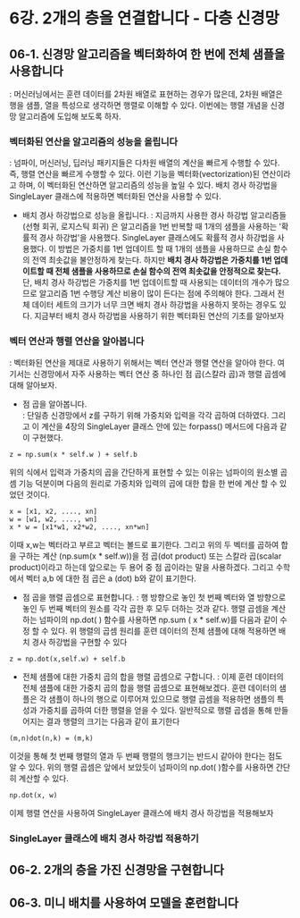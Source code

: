 # 6강. 2개의 층을 연결합니다 - 다층 신경망

## 06-1. 신경망 알고리즘을 벡터화하여 한 번에 전체 샘플을 사용합니다
: 머신러닝에서는 훈련 데이터를 2차원 배열로 표현하는 경우가 많은데, 2차원 배열은 행을 샘플, 열을 특성으로 생각하면 행렬로 이해할 수 있다. 이번에는 행렬 개념을 신경망 알고리즘에 도입해 보도록 하자.

### 벡터화된 연산을 알고리즘의 성능을 올립니다
: 넘파이, 머신러닝, 딥러닝 패키지들은 다차원 배열의 계산을 빠르게 수행할 수 있다. 즉, 행렬 연산을 빠르게 수행할 수 있다. 이런 기능을 벡터화(vectorization)된 연산이라고 하며, 이 벡터화된 연산하면 알고리즘의 성능을 높일 수 있다. 배치 경사 하강법을 SingleLayer 클래스에 적용하면 벡터화된 연산을 사용할 수 있다.

- 배치 경사 하강법으로 성능을 올립니다. 
: 지금까지 사용한 경사 하강법 알고리즘들(선형 회귀, 로지스틱 회귀) 은 알고리즘을 1번 반복할 때 1개의 샘플을 사용하는 '확률적 경사 하강법'을 사용했다. SingleLayer 클래스에도 확률적 경사 하강법을 사용했다. 이 방법은 가중치를 1번 업데이트 할 때 1개의 샘플을 사용하므로 손실 함수의 전역 최솟값을 불안정하게 찾는다. 하지만 **배치 경사 하강법은 가중치를 1번 업데이트할 때 전체 샘플을 사용하므로 손실 함수의 전역 최솟값을 안정적으로 찾는다.**  단, 배치 경사 하강법은 가중치를 1번 업데이트할 때 사용되는 데이터의 개수가 많으므로 알고리즘 1번 수행당 계산 비용이 많이 든다는 점에 주의해야 한다. 그래서 전체 데이터 세트의 크기가 너무 크면 배치 경사 하강법을 사용하지 못하는 경우도 있다. 지금부터 배치 경사 하강법을 사용하기 위한 벡터화된 연산의 기초를 알아보자

### 벡터 연산과 행렬 연산을 알아봅니다
: 벡터화된 연산을 제대로 사용하기 위해서는 벡터 연산과 행렬 연산을 알아야 한다. 여기서는 신경망에서 자주 사용하는 벡터 연산 중 하나인 점 곱(스칼라 곱)과 행렬 곱셈에 대해 알아보자.

- 점 곱을 알아봅니다.   
: 단일층 신경망에서 z를 구하기 위해 가중치와 입력을 각각 곱하여 더하였다. 그리고 이 계산을 4장의 SingleLayer 클래스 안에 있는 forpass() 메서드에 다음과 같이 구현했다.    
```
z = np.sum(x * self.w ) + self.b  
```
위의 식에서 입력과 가중치의 곱을 간단하게 표현할 수 있는 이유는 넘파이의 원소별 곱셈 기능 덕분이며 다음의 원리로 가중치와 입력의 곱에 대한 합을 한 번에 계산 할 수 있었던 것이다.  
```
x = [x1, x2, ...., xn]  
w = [w1, w2, ...., wn]  
x * w = [x1*w1, x2*w2, ...., xn*wn]
```
이때 x,w는 벡터라고 부르고 벡터는 볼드로 표기한다. 그리고 위의 두 벡터를 곱하여 합을 구하는 계산 (np.sum(x * self.w))을 점 곱(dot product) 또는 스칼라 곱(scalar product)이라고 하는데 앞으로는 두 용어 중 점 곱이라는 말을 사용하겠다. 그리고 수학에서 벡터 a,b 에 대한 점 곱은 a (dot) b와 같이 표기한다. 

- 점 곱을 행렬 곱셈으로 표현합니다. 
: 행 방향으로 놓인 첫 번째 벡터와 열 방향으로 놓인 두 번째 벡터의 원소를 각각 곱한 후 모두 더하는 것과 같다. 행렬 곱셈을 계산하는 넘파이의 np.dot( ) 함수를 사용하면 np.sum ( x * self.w)를 다음과 같이 수정 할 수 있다. 위 행렬의 곱셈 원리를 훈련 데이터의 전체 샘플에 대해 적용하면 배치 경사 하강법을 구현할 수 있다

```
z = np.dot(x,self.w) + self.b
```
- 전체 샘플에 대한 가중치 곱의 합을 행렬 곱셈으로 구합니다. 
: 이제 훈련 데이터의 전체 샘플에 대한 가중치 곱의 합을 행렬 곱셈으로 표현해보겠다. 훈련 데이터의 샘플은 각 샘플이 하나의 행으로 이루어져 있으므로 행렬 곱셈을 적용하면 샘플의 특성과 가중치를 곱하여 더한 행렬을 얻을 수 있다. 일반적으로 행렬 곱셈을 통해 만들어지는 결과 행렬의 크기는 다음과 같이 표기한다
```
(m,n)dot(n,k) = (m,k)
```
이것을 통해 첫 번째 행렬의 열과 두 번째 행렬의 행크기는 반드시 같아야 한다는 점도 알 수 있다. 위의 행렬 곱셈은 앞에서 보았듯이 넘파이의 np.dot( )함수를 사용하면 간단히 계산할 수 있다.
```
np.dot(x, w)
```
이제 행렬 연산을 사용하여  SingleLayer 클래스에 배치 경사 하강법을 적용해보자

###  SingleLayer 클래스에 배치 경사 하강법 적용하기




## 06-2. 2개의 층을 가진 신경망을 구현합니다


## 06-3. 미니 배치를 사용하여 모델을 훈련합니다

